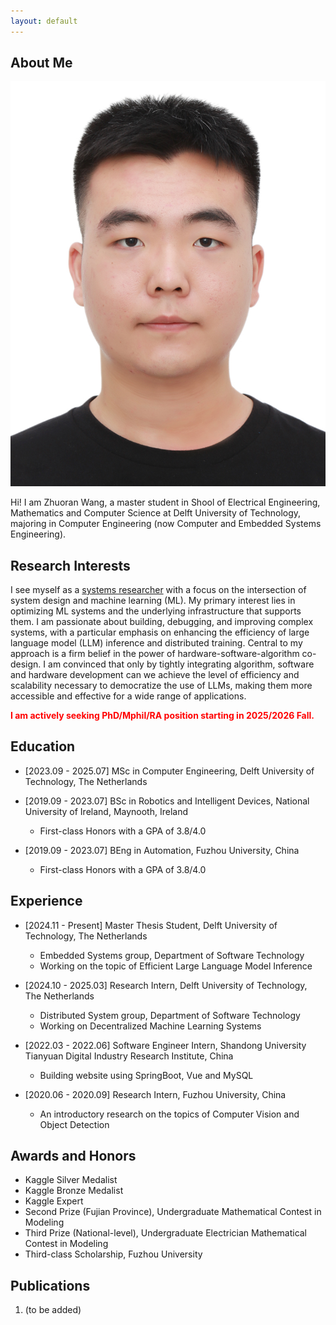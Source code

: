 ```yaml
---
layout: default
---
```


## About Me


<img class="profile-picture" src="personal photo.jpg">

Hi! I am Zhuoran Wang, a master student in Shool of Electrical Engineering, Mathematics and Computer Science at Delft University of Technology, majoring in Computer Engineering (now Computer and Embedded Systems Engineering).




## Research Interests

I see myself as a [systems researcher](https://www.usenix.org/publications/login-logout/november-2013-login-logout/night-watch) with a focus on the intersection of system design and machine learning (ML). My primary interest lies in optimizing ML systems and the underlying infrastructure that supports them. I am passionate about building, debugging, and improving complex systems, with a particular emphasis on enhancing the efficiency of large language model (LLM) inference and distributed training. Central to my approach is a firm belief in the power of hardware-software-algorithm co-design. I am convinced that only by tightly integrating algorithm, software and hardware development can we achieve the level of efficiency and scalability necessary to democratize the use of LLMs, making them more accessible and effective for a wide range of applications.

<span style="color: red;">**I am actively seeking PhD/Mphil/RA position starting in 2025/2026 Fall.**</span>

## Education
- [2023.09 - 2025.07] MSc in Computer Engineering, Delft University of Technology, The Netherlands

- [2019.09 - 2023.07] BSc in Robotics and Intelligent Devices, National University of Ireland, Maynooth, Ireland
  - First-class Honors with a GPA of 3.8/4.0

- [2019.09 - 2023.07] BEng in Automation, Fuzhou University, China
  - First-class Honors with a GPA of 3.8/4.0


## Experience

- [2024.11 - Present] Master Thesis Student, Delft University of Technology, The Netherlands
  - Embedded Systems group, Department of Software Technology
  - Working on the topic of Efficient Large Language Model Inference

- [2024.10 - 2025.03] Research Intern, Delft University of Technology, The Netherlands
  - Distributed System group, Department of Software Technology
  - Working on Decentralized Machine Learning Systems
  
- [2022.03 - 2022.06] Software Engineer Intern, Shandong University Tianyuan Digital Industry Research Institute, China
  - Building website using SpringBoot, Vue and MySQL

- [2020.06 - 2020.09] Research Intern, Fuzhou University, China
  - An introductory research on the topics of Computer Vision and Object Detection

## Awards and Honors

- Kaggle Silver Medalist
- Kaggle Bronze Medalist
- Kaggle Expert
- Second Prize (Fujian Province), Undergraduate Mathematical Contest in Modeling 
- Third Prize (National-level), Undergraduate Electrician Mathematical Contest in Modeling
- Third-class Scholarship, Fuzhou University

## Publications

1. (to be added)

